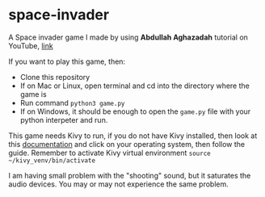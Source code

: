 # space-invader

A Space invader game I made by using **Abdullah Aghazadah** tutorial on YouTube, [link](https://www.youtube.com/watch?v=5t1VXHICv-Q&list=PLMgDVIa0Pg8VP1XqOexsdYP1FralBJP1l)

If you want to play this game, then:
- Clone this repository
- If on Mac or Linux, open terminal and cd into the directory where the game is
- Run command ```python3 game.py```
- If on Windows, it should be enough to open the ```game.py``` file with your python interpeter and run.
	
This game needs Kivy to run, if you do not have Kivy installed, then look at this [documentation](https://kivy.org/doc/stable/gettingstarted/installation.html) and click on your operating system, then follow the guide.
Remember to activate Kivy virtual environment ```source ~/kivy_venv/bin/activate```

I am having small problem with the "shooting" sound, but it saturates the audio devices. You may or may not experience the same problem. 

